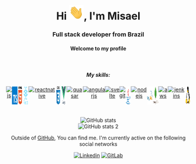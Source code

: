 <h1 align="center">Hi <img src="https://raw.githubusercontent.com/ABSphreak/ABSphreak/master/gifs/Hi.gif" width="40px" height="40px" />, I'm Misael</h1>
<h3 align="center">Full stack developer from Brazil</h3>
<h4 align="center">Welcome to my profile</h4>
<br/>
<div align="center">
<h5 align="center">My skills:</h3>

  <div style="display: flex; flex-direction: row;">
      <a href="https://www.w3schools.com/css/" target="_blank"> <img src="https://upload.wikimedia.org/wikipedia/commons/thumb/9/99/Unofficial_JavaScript_logo_2.svg/1200px-Unofficial_JavaScript_logo_2.svg.png" alt="js" width="50" height="50"/> </a>
      <a href="https://www.typescriptlang.org/" target="_blank"> <img src="https://raw.githubusercontent.com/devicons/devicon/master/icons/typescript/typescript-original.svg" alt="typescript" width="50" height="50"/> </a>
      <a href="https://www.w3.org/html/" target="_blank"> <img src="https://raw.githubusercontent.com/devicons/devicon/master/icons/html5/html5-original-wordmark.svg" alt="html5" width="50" height="50"/> </a>
      <a href="https://reactjs.org/" target="_blank"> <img src="https://raw.githubusercontent.com/devicons/devicon/master/icons/react/react-original-wordmark.svg" alt="react" width="50" height="50"/> </a>
      <a href="https://reactnative.dev/" target="_blank"> <img src="https://reactnative.dev/img/header_logo.svg" alt="reactnative" width="50" height="50"/> </a>
      <a href="https://www.w3schools.com/css/" target="_blank"> <img src="https://raw.githubusercontent.com/devicons/devicon/master/icons/css3/css3-original-wordmark.svg" alt="css3" width="50" height="50"/> </a>
      <a href="https://vuejs.org/" target="_blank"> <img src="https://raw.githubusercontent.com/devicons/devicon/master/icons/vuejs/vuejs-original-wordmark.svg" alt="vuejs" width="50" height="50"/> </a>
      <a href="https://quasar.dev/" target="_blank"> <img src="https://cdn.quasar.dev/logo/svg/quasar-logo.svg" alt="quasar" width="50" height="50"/> </a>
      <a href="https://angular.io" target="_blank"> <img src="https://upload.wikimedia.org/wikipedia/commons/thumb/c/cf/Angular_full_color_logo.svg/250px-Angular_full_color_logo.svg.png" alt="angularjs" width="50" height="50"/> </a>
      <a href="https://svelte.dev" target="_blank"> <img src="https://upload.wikimedia.org/wikipedia/commons/1/1b/Svelte_Logo.svg" alt="svelte" width="50" height="50"/> </a>
    <br/><br/>
      <a href="https://git-scm.com/" target="_blank"> <img src="https://www.vectorlogo.zone/logos/git-scm/git-scm-icon.svg" alt="git" width="50" height="50"/> </a> 
      <a href="https://www.java.com" target="_blank"> <img src="https://raw.githubusercontent.com/devicons/devicon/master/icons/java/java-original.svg" alt="java" width="50" height="50"/> </a> 
      <a href="https://nodejs.org" target="_blank"> <img src="https://expresssnippets.gallerycdn.vsassets.io/extensions/expresssnippets/vscode-express-snippets/1.1.1/1584398471282/Microsoft.VisualStudio.Services.Icons.Default" alt="nodejs" width="50" height="50"/> </a>
      <a href="https://www.mysql.com/" target="_blank"> <img src="https://raw.githubusercontent.com/devicons/devicon/master/icons/mysql/mysql-original-wordmark.svg" alt="mysql" width="50" height="50"/> </a>
      <a href="https://www.mongodb.com/" target="_blank"> <img src="https://raw.githubusercontent.com/devicons/devicon/master/icons/mongodb/mongodb-original-wordmark.svg" alt="mongodb" width="50" height="50"/> </a>
      <a href="https://aws.amazon.com" target="_blank"> <img src="https://media-exp1.licdn.com/dms/image/C4D0BAQGnoXT8Ty8whg/company-logo_200_200/0/1622566352666?e=2159024400&v=beta&t=N25JIgaaMgiPz6k--dhmMLi1i4ciqUvzNHzOYArQZlo" alt="aws" width="50" height="50"/> </a> 
      <a href="https://www.jenkins.io" target="_blank"> <img src="https://www.vectorlogo.zone/logos/jenkins/jenkins-icon.svg" alt="jenkins" width="50" height="50"/> </a>
      <a href="https://www.linux.org/" target="_blank"> <img src="https://raw.githubusercontent.com/devicons/devicon/master/icons/linux/linux-original.svg" alt="linux" width="50" height="50"/> </a>
    <br/>
   
  </div>
  
  <br/>

![GitHub stats](https://github-readme-stats.vercel.app/api/top-langs?username=misaeldossantos&show_icons=true&locale=en&layout=compact&theme=monokai)
  <br/>
![GitHub stats 2](https://github-readme-stats.vercel.app/api?username=misaeldossantos&show_icons=true&theme=monokai)
  
Outside of [GitHub](https://github.com/misaeldossantos), You can find me. I'm currently active on the following social networks

[![Linkedin](https://img.shields.io/badge/LinkedIn-0077B5?style=for-the-badge&logo=linkedin&logoColor=white)](https://linkedin.com/in/misael-dos-santos10)
[![GitLab](https://img.shields.io/badge/GitLab-330F63?style=for-the-badge&logo=gitlab&logoColor=white)](https://gitlab.com/misaeldossantos)
  
</div>
